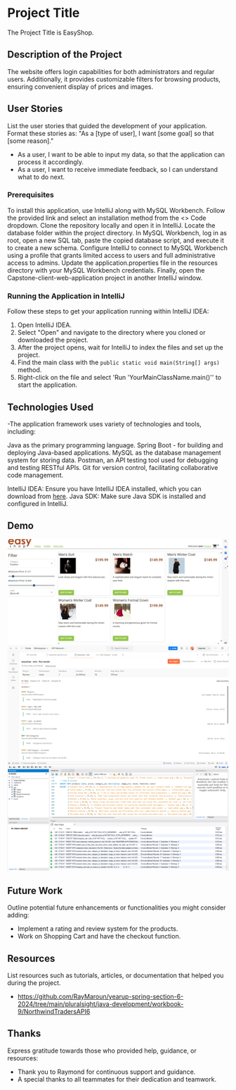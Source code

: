 # Project Title
The Project Title is EasyShop. 

## Description of the Project
The website offers login capabilities for both administrators and regular users. Additionally, it provides customizable
filters for browsing products, ensuring convenient display of prices and images. 


## User Stories
List the user stories that guided the development of your application. Format these stories as: "As a [type of user], I want [some goal] so that [some reason]."
- As a user, I want to be able to input my data, so that the application can process it accordingly.
- As a user, I want to receive immediate feedback, so I can understand what to do next.
### Prerequisites

To install this application, use IntelliJ along with MySQL Workbench. Follow the provided link and select an installation 
method from the <> Code dropdown. Clone the repository locally and open it in IntelliJ. Locate the database folder within 
the project directory. In MySQL Workbench, log in as root, open a new SQL tab, paste the copied database script, and execute
it to create a new schema. Configure IntelliJ to connect to MySQL Workbench using a profile that grants limited access to 
users and full administrative access to admins. Update the application.properties file in the resources directory with your
MySQL Workbench credentials. Finally, open the Capstone-client-web-application project in another IntelliJ window.



### Running the Application in IntelliJ
Follow these steps to get your application running within IntelliJ IDEA:
1. Open IntelliJ IDEA.
2. Select "Open" and navigate to the directory where you cloned or downloaded the project.
3. After the project opens, wait for IntelliJ to index the files and set up the project.
4. Find the main class with the `public static void main(String[] args)` method.
5. Right-click on the file and select 'Run 'YourMainClassName.main()'' to start the application.

## Technologies Used
-The application framework uses variety of technologies and tools, including:

Java as the primary programming language.
Spring Boot - for building and deploying Java-based applications.
MySQL as the database management system for storing data.
Postman, an API testing tool used for debugging and testing RESTful APIs.
Git for version control, facilitating collaborative code management.

IntelliJ IDEA: Ensure you have IntelliJ IDEA installed, which you can download from [here](https://www.jetbrains.com/idea/download/).
Java SDK: Make sure Java SDK is installed and configured in IntelliJ.

## Demo
![img.png](img.png)
![img_1.png](img_1.png)
![img_2.png](img_2.png)

## Future Work
Outline potential future enhancements or functionalities you might consider adding:
-  Implement a rating and review system for the products.
- Work on Shopping Cart and have the checkout function.
## Resources
List resources such as tutorials, articles, or documentation that helped you during the project.
- https://github.com/RayMaroun/yearup-spring-section-6-2024/tree/main/pluralsight/java-development/workbook-9/NorthwindTradersAPI6

## Thanks
Express gratitude towards those who provided help, guidance, or resources:
- Thank you to Raymond for continuous support and guidance.
- A special thanks to all teammates for their dedication and teamwork.